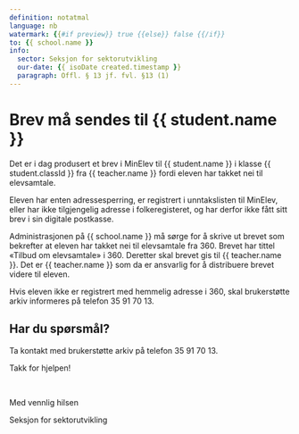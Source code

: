 ```yaml
---
definition: notatmal
language: nb
watermark: {{#if preview}} true {{else}} false {{/if}}
to: {{ school.name }}
info:
  sector: Seksjon for sektorutvikling
  our-date: {{ isoDate created.timestamp }}
  paragraph: Offl. § 13 jf. fvl. §13 (1)
---
```


# Brev må sendes til {{ student.name }}

Det er i dag produsert et brev i MinElev til {{ student.name }} i klasse {{ student.classId }} fra {{ teacher.name }} fordi eleven har takket nei til elevsamtale.

Eleven har enten adressesperring, er registrert i unntakslisten til MinElev, eller har ikke tilgjengelig adresse i folkeregisteret, og har derfor ikke fått sitt brev i sin digitale postkasse.

Administrasjonen på {{ school.name }} må sørge for å skrive ut brevet som bekrefter at eleven har takket nei til elevsamtale fra 360. Brevet har tittel «Tilbud om elevsamtale» i 360. Deretter skal brevet gis til {{ teacher.name }}. Det er {{ teacher.name }} som da er ansvarlig for å distribuere brevet videre til eleven.

Hvis eleven ikke er registrert med hemmelig adresse i 360, skal brukerstøtte arkiv informeres på telefon 35 91 70 13.

## Har du spørsmål?

Ta kontakt med brukerstøtte arkiv på telefon 35 91 70 13.

Takk for hjelpen!

<br/>

Med vennlig hilsen

Seksjon for sektorutvikling
